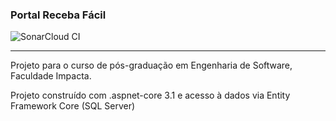 
### Portal Receba Fácil 
![SonarCloud CI](https://github.com/gabriels-malta/portal-receba-facil/workflows/SonarCloud%20CI/badge.svg)

---
Projeto para o curso de pós-graduação em Engenharia de Software, Faculdade Impacta.

Projeto construído com .aspnet-core 3.1 e acesso à dados via Entity Framework Core (SQL Server)
